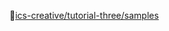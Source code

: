 📖[ics-creative/tutorial-three/samples](https://github.com/ics-creative/tutorial-three/tree/master/samples)  
